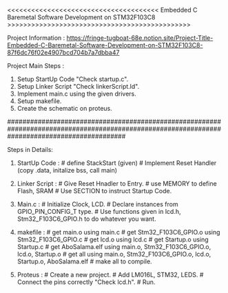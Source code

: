 <<<<<<<<<<<<<<<<<<<<<<<<<<<<<<<<<<<<<< Embedded C Baremetal Software Development on  STM32F103C8 >>>>>>>>>>>>>>>>>>>>>>>>>>>>>>>>>>>>>>>>>>>>>>

Project Information : https://fringe-tugboat-68e.notion.site/Project-Title-Embedded-C-Baremetal-Software-Development-on-STM32F103C8-87f6dc76f02e4907bcd704b7a7dbba47


Project Main Steps :

1) Setup StartUp Code "Check startup.c".
2) Setup Linker Script "Check linkerScript.ld".
3) Implement main.c using the given drivers.
4) Setup makefile.
5) Create the schematic on proteus.

###############################################################################################################################################


Steps in Details:
1) StartUp Code :
                 # define StackStart (given)
                 # Implement Reset Handler (copy .data, initalize bss, call main)
                
2) Linker Script :
                 # Give Reset Hnadler to Entry.
                 # use MEMORY to define Flash, SRAM
                 # Use SECTION to instruct Startup Code.


3) Main.c :
                 # Initialize Clock, LCD.
                 # Declare instances from GPIO_PIN_CONFIG_T type.
                 # Use functions given in lcd.h, Stm32_F103C6_GPIO.h to do whatever you want.

4) makefile :
                 # get main.o using main.c
                 # get Stm32_F103C6_GPIO.o using Stm32_F103C6_GPIO.c
                 # get lcd.o using lcd.c
                 # get Startup.o using Startup.c
                 # get AboSalama.elf using main.o, Stm32_F103C6_GPIO.o, lcd.o, Startup.o
                 # get all using main.o, Stm32_F103C6_GPIO.o, lcd.o, Startup.o, AboSalama.elf
                 # make all to compile.

5) Proteus :
                 # Create a new project.
                 # Add LM016L, STM32, LEDS.
                 # Connect the pins correctly "Check lcd.h".
                 # Run.